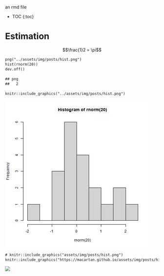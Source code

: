 <!-- Frequent Worries about RCTs: Questions and Answers -->
<!-- Author: Macartan Humphreys -->

an rmd file

-   TOC {:toc}

# Estimation

$$\frac{1}2 = \pi$$

    png("../assets/img/posts/hist.png")
    hist(rnorm(20))
    dev.off()

    ## png 
    ##   2

    knitr::include_graphics("../assets/img/posts/hist.png")

<img src="../assets/img/posts/hist.png" width="480" />

    # knitr::include_graphics("assets/img/posts/hist.png")
    knitr::include_graphics("https://macartan.github.io/assets/img/posts/hist.jpg")

![](https://macartan.github.io/assets/img/posts/hist.jpg)
